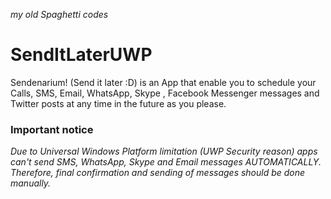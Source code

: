 *my old Spaghetti codes*

# SendItLaterUWP
Sendenarium! (Send it later :D) is an App that enable you to schedule your Calls, SMS, Email, WhatsApp, Skype , Facebook Messenger messages and Twitter posts at any time in the future as you please.

### Important notice ###
*Due to Universal Windows Platform limitation (UWP Security reason) apps can't send SMS, WhatsApp, Skype and Email messages AUTOMATICALLY. Therefore, final confirmation and sending of messages should be done manually.*
